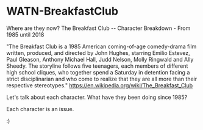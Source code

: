 # WATN-BreakfastClub

Where are they now? The Breakfast Club -- Character Breakdown - From 1985 until 2018

"The Breakfast Club is a 1985 American coming-of-age comedy-drama film written, produced, and directed by John Hughes, starring Emilio Estevez, Paul Gleason, Anthony Michael Hall, Judd Nelson, Molly Ringwald and Ally Sheedy. The storyline follows five teenagers, each members of different high school cliques, who together spend a Saturday in detention facing a strict disciplinarian and who come to realize that they are all more than their respective stereotypes." https://en.wikipedia.org/wiki/The_Breakfast_Club

Let's talk about each character. What have they been doing since 1985?

Each character is an issue.

:)

